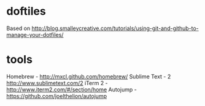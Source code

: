 doftiles
========
Based on http://blog.smalleycreative.com/tutorials/using-git-and-github-to-manage-your-dotfiles/

tools
========
Homebrew - http://mxcl.github.com/homebrew/
Sublime Text - 2 http://www.sublimetext.com/2
iTerm 2 - http://www.iterm2.com/#/section/home
Autojump - https://github.com/joelthelion/autojump

